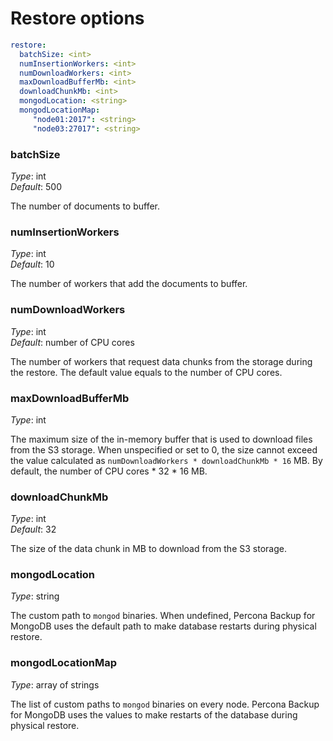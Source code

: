 # Restore options

```yaml
restore:
  batchSize: <int>
  numInsertionWorkers: <int>
  numDownloadWorkers: <int>
  maxDownloadBufferMb: <int>
  downloadChunkMb: <int>
  mongodLocation: <string>
  mongodLocationMap:
     "node01:2017": <string>
     "node03:27017": <string>
```

### batchSize

*Type*: int <br>
*Default*: 500

The number of documents to buffer.

### numInsertionWorkers

*Type*: int <br>
*Default*: 10

The number of workers that add the documents to buffer.

### numDownloadWorkers

*Type*: int <br>
*Default*: number of CPU cores

The number of workers that request data chunks from the storage during the restore. The default value equals to the number of CPU cores.

### maxDownloadBufferMb

*Type*: int <br>
 

The maximum size of the in-memory buffer that is used to download files from the S3 storage. When unspecified or set to 0, the size cannot exceed the value calculated as `numDownloadWorkers * downloadChunkMb * 16` MB. By default, the number of CPU cores * 32 * 16 MB.

### downloadChunkMb

*Type*: int <br>
*Default*: 32

The size of the data chunk in MB to download from the S3 storage.

### mongodLocation

*Type*: string

The custom path to `mongod` binaries. When undefined, Percona Backup for MongoDB uses the default path to make database restarts during physical restore.

### mongodLocationMap

*Type*: array of strings

The list of custom paths to `mongod` binaries on every node. Percona Backup for MongoDB uses the values to make restarts of the database during physical restore. 